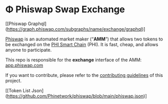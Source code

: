 # Φ Phiswap Swap Exchange

[[Phiswap Graphql] (https://graph.phiswap.com/subgraphs/name/exchange/graphql)]

[Phiswap](https://phiswap.com/) is an automated market maker (“**AMM**”) that allows two tokens to be exchanged on the [PHI Smart Chain](https://phi.network) (PHI). It is fast, cheap, and allows anyone to participate.

This repo is responsible for the **exchange** interface of the AMM: [app.phiswap.com](https://app.phiswap.com/)

If you want to contribute, please refer to the [contributing guidelines](./CONTRIBUTING.md) of this project.

[[Token List Json] (https://github.com/Phinetwork/phiswap/blob/main/phiswap.json)]
